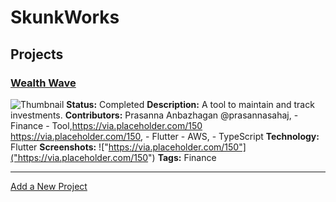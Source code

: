 # SkunkWorks
## Projects
### [Wealth Wave](projects/wealthwave.md)
![Thumbnail](https://via.placeholder.com/150)
**Status:** Completed
**Description:** A tool to maintain and track investments.
**Contributors:** Prasanna Anbazhagan @prasannasahaj,  - Finance   - Tool,https://via.placeholder.com/150 https://via.placeholder.com/150,  - Flutter   - AWS,  - TypeScript
**Technology:** Flutter
**Screenshots:**
!["https://via.placeholder.com/150"]("https://via.placeholder.com/150")
**Tags:** Finance

---
[Add a New Project](https://github.com/[your-username]/hobby-projects/new/main/projects)
